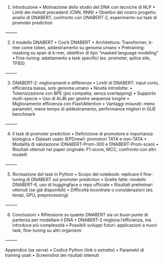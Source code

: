 1. Introduzione
	•	Motivazione dello studio del DNA con tecniche di NLP
	•	Limiti dei metodi precedenti (CNN, RNN)
	•	Obiettivi del nostro progetto: analisi di DNABERT, confronto con DNABERT-2, esperimento sul task di promoter prediction

⸻

2. Il modello DNABERT
	•	Cos’è DNABERT
	•	Architettura: Transformer, k-mer come token, addestramento su genoma umano
	•	Pretraining: masking su span di k-mer, obiettivo di tipo “masked language modeling”
	•	Fine-tuning: adattamento a task specifici (es. promoter, splice site, TFBS)

⸻

3. DNABERT-2: miglioramenti e differenze
	•	Limiti di DNABERT: input corto, efficienza bassa, solo genoma umano
	•	Novità introdotte:
	•	Tokenizzazione con BPE (più compatta, senza overlapping)
	•	Supporto multi-specie
	•	Uso di ALiBi per gestire sequenze lunghe
	•	Miglioramento efficienza con FlashAttention
	•	Vantaggi misurati: meno parametri, meno tempo di addestramento, performance migliori in GUE benchmark

⸻

4. Il task di promoter prediction
	•	Definizione di promotore e importanza biologica
	•	Dataset usato (EPDnew): promotori TATA e non-TATA
	•	Modalità di valutazione (DNABERT-Prom-300 e DNABERT-Prom-scan)
	•	Risultati ottenuti nel paper originale: F1-score, MCC, confronto con altri modelli

⸻

5. Ricreazione del task in Python
	•	Scopo del notebook: replicare il fine-tuning di DNABERT sul promoter prediction
	•	Scelte fatte: modello DNABERT-6, uso di huggingface o repo ufficiale
	•	Risultati preliminari ottenuti (se già disponibili)
	•	Difficoltà incontrate o considerazioni (es. tempi, GPU, preprocessing)

⸻

6. Conclusioni
	•	Riflessione su quanto DNABERT sia un buon punto di partenza per modellare il DNA
	•	DNABERT-2 migliora l’efficienza, ma introduce più complessità
	•	Possibili sviluppi futuri: applicazioni a nuovi task, fine-tuning su altri organismi

⸻

Appendice (se serve)
	•	Codice Python (link o estratto)
	•	Parametri di training usati
	•	Screenshot dei risultati ottenuti
